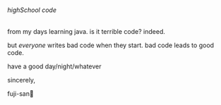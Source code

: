 ###### highSchool code

from my days learning java. is it terrible code? indeed.

but *everyone* writes bad code when they start. bad code leads to good code.

have a good day/night/whatever

sincerely,

fuji-san🗻
